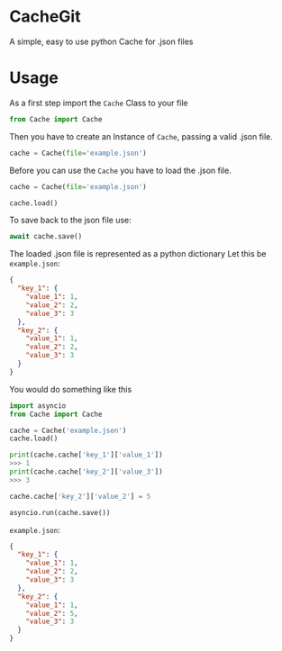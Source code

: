 # CacheGit
A simple, easy to use python Cache for .json files

# Usage
As a first step import the `Cache` Class to your file
```python
from Cache import Cache
```
Then you have to create an Instance of `Cache`, passing a valid .json file.
```python
cache = Cache(file='example.json')
```
Before you can use the `Cache` you have to load the .json file.
```python
cache = Cache(file='example.json')

cache.load()
```
To save back to the json file use:
````python
await cache.save()
````
The loaded .json file is represented as a python dictionary
Let this be `example.json`:
````json
{
  "key_1": {
    "value_1": 1,
    "value_2": 2,
    "value_3": 3
  },
  "key_2": {
    "value_1": 1,
    "value_2": 2,
    "value_3": 3
  }
}
````
You would do something like this
````python
import asyncio
from Cache import Cache

cache = Cache('example.json')
cache.load()

print(cache.cache['key_1']['value_1'])
>>> 1
print(cache.cache['key_2']['value_3'])
>>> 3

cache.cache['key_2']['value_2'] = 5

asyncio.run(cache.save())
````
`example.json`:
````json
{
  "key_1": {
    "value_1": 1,
    "value_2": 2,
    "value_3": 3
  },
  "key_2": {
    "value_1": 1,
    "value_2": 5,
    "value_3": 3
  }
}
````

